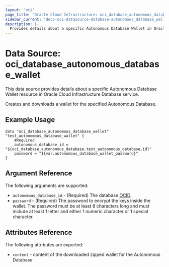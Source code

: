 ```yaml
---
layout: "oci"
page_title: "Oracle Cloud Infrastructure: oci_database_autonomous_database_wallet"
sidebar_current: "docs-oci-datasource-database-autonomous_database_wallet"
description: |-
  Provides details about a specific Autonomous Database Wallet in Oracle Cloud Infrastructure Database service
---
```


# Data Source: oci_database_autonomous_database_wallet
This data source provides details about a specific Autonomous Database Wallet resource in Oracle Cloud Infrastructure Database service.

Creates and downloads a wallet for the specified Autonomous Database.


## Example Usage

```hcl
data "oci_database_autonomous_database_wallet" "test_autonomous_database_wallet" {
	#Required
	autonomous_database_id = "${oci_database_autonomous_database.test_autonomous_database.id}"
	password = "${var.autonomous_database_wallet_password}"
}
```

## Argument Reference

The following arguments are supported:

* `autonomous_database_id` - (Required) The database [OCID](https://docs.cloud.oracle.com/iaas/Content/General/Concepts/identifiers.htm).
* `password` - (Required) The password to encrypt the keys inside the wallet. The password must be at least 8 characters long and must include at least 1 letter and either 1 numeric character or 1 special character.


## Attributes Reference

The following attributes are exported:

* `content` - content of the downloaded zipped wallet for the Autonomous Database
